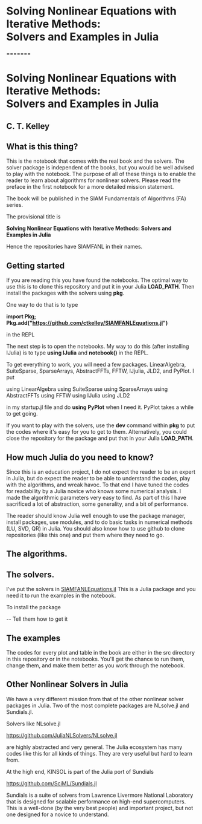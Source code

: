 # Solving Nonlinear Equations with Iterative Methods: <br> Solvers and Examples in Julia
=======
# Solving Nonlinear Equations with Iterative Methods: <br> Solvers and Examples in Julia


## C. T. Kelley

## What is this thing?

This is the notebook that comes with the real book and the solvers. The solver
package is independent of the books, but you would be well advised to 
play with the notebook. The purpose of all of these things is to enable
the reader to learn about algorithms for nonlinear solvers. Please read the preface in 
the first notebook for a more detailed mission statement.

The book will be published in the SIAM Fundamentals of Algorithms (FA) series.

The provisional title is

**Solving Nonlinear Equations with Iterative Methods: Solvers and Examples in Julia**

Hence the repositories have SIAMFANL in their names.

## Getting started

If you are reading this you have found the notebooks. The optimal way to use this is
to clone this repository and put it in your Julia **LOAD_PATH**. Then install the packages with the solvers using **pkg**.

One way to do that is to type

**import Pkg; Pkg.add("https://github.com/ctkelley/SIAMFANLEquations.jl")**

in the REPL

The next step is to open the notebooks. My way to do this (after installing IJulia) is to type **using IJulia** and  **notebook()** in the REPL. 

To get everything to work, you will need a few packages. LinearAlgebra, SuiteSparse, SparseArrays, AbstractFFTs, FFTW, IJjulia, JLD2, and PyPlot. I put 

using LinearAlgebra
using SuiteSparse
using SparseArrays
using AbstractFFTs
using FFTW
using IJulia
using JLD2

in my startup.jl file and do **using PyPlot** when I need it. PyPlot takes a while to get going.

If you want to play with the solvers, use the **dev** command within **pkg** to put the codes where it's easy for you to
get to them. Alternatively, you could close the repository for the package and put that in your Julia **LOAD_PATH**.

## How much Julia do you need to know? ##

Since this is an education project, I do not expect the reader to be an expert
in Julia, but do expect the reader to be able to understand the codes, 
play with the algorithms, and wreak havoc. To that end I have tuned the 
codes for readability by a Julia novice who knows some numerical analysis. I made the algorithmic parameters very easy to find. As part of this I have sacrificed a lot of abstraction, some generality, and a bit of performance.

The reader should know Julia well enough to use the package manager, install packages, use modules, and to do basic tasks in 
numerical methods (LU, SVD, QR) in Julia. You should also know how to use github to clone repositories (like this one) and put them where they need to go.

## The algorithms.



## The solvers.
I've put the solvers in [SIAMFANLEquations.jl](https://github.com/ctkelley/SIAMFANLEquations.jl) 
This is a Julia package and you need it to run the examples in the notebook.

To install the package

-- Tell them how to get it

## The examples

The codes for every plot and table in the book are either in the src directory in this repository or in the notebooks. You'll get the chance to run them, change them, and make them better as you work through the notebook.

## Other Nonlinear Solvers in Julia

We have a very different mission from that of the other nonlinear solver
packages in Julia. Two of the most complete packages are NLsolve.jl and Sundials.jl.

Solvers like NLsolve.jl

https://github.com/JuliaNLSolvers/NLsolve.jl

are highly abstracted and very general. The Julia ecosystem has many 
codes like this for all kinds of things. They are very useful but hard to learn from.

At the high end, KINSOL is part of the Julia port of Sundials

https://github.com/SciML/Sundials.jl

Sundials is a suite of solvers from Lawrence Livermore National 
Laboratory that is designed for scalable performance on high-end
supercomputers. This is a well-done (by the very best people) and important project, but not one designed
for a novice to understand.

